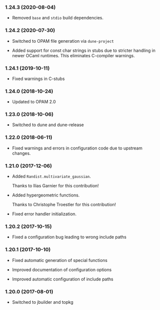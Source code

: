 ### 1.24.3 (2020-08-04)

  * Removed `base` and `stdio` build dependencies.


### 1.24.2 (2020-07-30)

  * Switched to OPAM file generation via `dune-project`

  * Added support for const char strings in stubs due to stricter handling
    in newer OCaml runtimes.  This eliminates C-compiler warnings.


### 1.24.1 (2019-10-11)

  * Fixed warnings in C-stubs


### 1.24.0 (2018-10-24)

  * Updated to OPAM 2.0


### 1.23.0 (2018-10-06)

  * Switched to dune and dune-release


### 1.22.0 (2018-06-11)

  * Fixed warnings and errors in configuration code due to upstream changes.


### 1.21.0 (2017-12-06)

  * Added `Randist.multivariate_gaussian`.

    Thanks to Ilias Garnier for this contribution!

  * Added hypergeometric functions.

    Thanks to Christophe Troestler for this contribution!

  * Fixed error handler initialization.


### 1.20.2 (2017-10-15)

  * Fixed a configuration bug leading to wrong include paths


### 1.20.1 (2017-10-10)

  * Fixed automatic generation of special functions

  * Improved documentation of configuration options

  * Improved automatic configuration of include paths


### 1.20.0 (2017-08-01)

  * Switched to jbuilder and topkg
